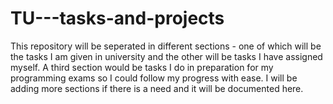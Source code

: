 # TU---tasks-and-projects
This repository will be seperated in different sections - one of which will be the tasks I am given in university and the other will be tasks I have assigned myself.
A third section would be tasks I do in preparation for my programming exams so I could follow my progress with ease. 
I will be adding more sections if there is a need and it will be documented here. 
